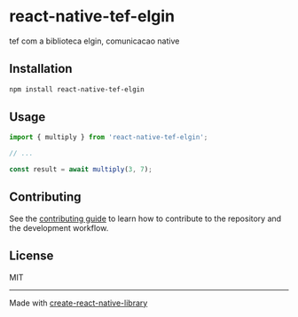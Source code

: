 # react-native-tef-elgin

tef com  a biblioteca elgin, comunicacao native

## Installation

```sh
npm install react-native-tef-elgin
```

## Usage


```js
import { multiply } from 'react-native-tef-elgin';

// ...

const result = await multiply(3, 7);
```


## Contributing

See the [contributing guide](CONTRIBUTING.md) to learn how to contribute to the repository and the development workflow.

## License

MIT

---

Made with [create-react-native-library](https://github.com/callstack/react-native-builder-bob)
